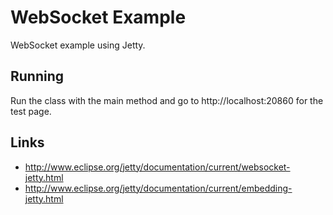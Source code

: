 # WebSocket Example

WebSocket example using Jetty.

## Running

Run the class with the main method and go to http://localhost:20860 for the test page.

## Links

- http://www.eclipse.org/jetty/documentation/current/websocket-jetty.html
- http://www.eclipse.org/jetty/documentation/current/embedding-jetty.html